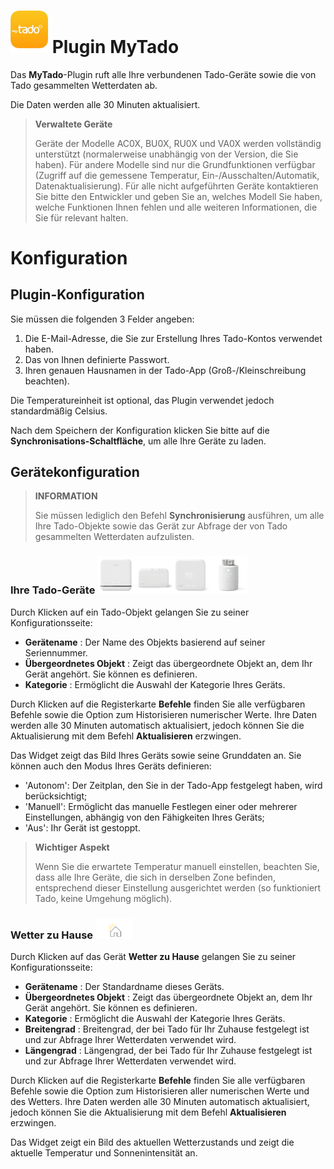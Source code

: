 # <img src="../images/MyTado_icon.png" width="60"/> Plugin MyTado

Das **MyTado**-Plugin ruft alle Ihre verbundenen Tado-Geräte sowie die von Tado gesammelten Wetterdaten ab.

Die Daten werden alle 30 Minuten aktualisiert.

>**Verwaltete Geräte**
>
>Geräte der Modelle AC0X, BU0X, RU0X und VA0X werden vollständig unterstützt (normalerweise unabhängig von der Version, die Sie haben). 
>Für andere Modelle sind nur die Grundfunktionen verfügbar (Zugriff auf die gemessene Temperatur, Ein-/Ausschalten/Automatik, Datenaktualisierung). Für alle nicht aufgeführten Geräte kontaktieren Sie bitte den Entwickler und geben Sie an, welches Modell Sie haben, welche Funktionen Ihnen fehlen und alle weiteren Informationen, die Sie für relevant halten.

# Konfiguration

## Plugin-Konfiguration

Sie müssen die folgenden 3 Felder angeben:
1) Die E-Mail-Adresse, die Sie zur Erstellung Ihres Tado-Kontos verwendet haben.
2) Das von Ihnen definierte Passwort.
3) Ihren genauen Hausnamen in der Tado-App (Groß-/Kleinschreibung beachten).

Die Temperatureinheit ist optional, das Plugin verwendet jedoch standardmäßig Celsius.

Nach dem Speichern der Konfiguration klicken Sie bitte auf die **Synchronisations-Schaltfläche**, um alle Ihre Geräte zu laden.

## Gerätekonfiguration

>**INFORMATION**
>
>Sie müssen lediglich den Befehl **Synchronisierung** ausführen, um alle Ihre Tado-Objekte sowie das Gerät zur Abfrage der von Tado gesammelten Wetterdaten aufzulisten.

### Ihre Tado-Geräte  <img src="../images/AC01.png" width="60"/><img src="../images/BU01.png" width="60"/><img src="../images/RU01.png" width="60"/><img src="../images/VA01.png" width="60"/>

Durch Klicken auf ein Tado-Objekt gelangen Sie zu seiner Konfigurationsseite:

- **Gerätename** : Der Name des Objekts basierend auf seiner Seriennummer.
- **Übergeordnetes Objekt** : Zeigt das übergeordnete Objekt an, dem Ihr Gerät angehört. Sie können es definieren.
- **Kategorie** : Ermöglicht die Auswahl der Kategorie Ihres Geräts.

Durch Klicken auf die Registerkarte **Befehle** finden Sie alle verfügbaren Befehle sowie die Option zum Historisieren numerischer Werte.
Ihre Daten werden alle 30 Minuten automatisch aktualisiert, jedoch können Sie die Aktualisierung mit dem Befehl **Aktualisieren** erzwingen.

Das Widget zeigt das Bild Ihres Geräts sowie seine Grunddaten an.
Sie können auch den Modus Ihres Geräts definieren:
- 'Autonom': Der Zeitplan, den Sie in der Tado-App festgelegt haben, wird berücksichtigt;
- 'Manuell': Ermöglicht das manuelle Festlegen einer oder mehrerer Einstellungen, abhängig von den Fähigkeiten Ihres Geräts;
- 'Aus': Ihr Gerät ist gestoppt.

>**Wichtiger Aspekt**
>
>Wenn Sie die erwartete Temperatur manuell einstellen, beachten Sie, dass alle Ihre Geräte, die sich in derselben Zone befinden, entsprechend dieser Einstellung ausgerichtet werden (so funktioniert Tado, keine Umgehung möglich).

### Wetter zu Hause <img src="../images/WeatherEq.svg" width="60"/>

Durch Klicken auf das Gerät **Wetter zu Hause** gelangen Sie zu seiner Konfigurationsseite:

- **Gerätename** : Der Standardname dieses Geräts.
- **Übergeordnetes Objekt** : Zeigt das übergeordnete Objekt an, dem Ihr Gerät angehört. Sie können es definieren.
- **Kategorie** : Ermöglicht die Auswahl der Kategorie Ihres Geräts.
- **Breitengrad** : Breitengrad, der bei Tado für Ihr Zuhause festgelegt ist und zur Abfrage Ihrer Wetterdaten verwendet wird.
- **Längengrad** : Längengrad, der bei Tado für Ihr Zuhause festgelegt ist und zur Abfrage Ihrer Wetterdaten verwendet wird.

Durch Klicken auf die Registerkarte **Befehle** finden Sie alle verfügbaren Befehle sowie die Option zum Historisieren aller numerischen Werte und des Wetters.
Ihre Daten werden alle 30 Minuten automatisch aktualisiert, jedoch können Sie die Aktualisierung mit dem Befehl **Aktualisieren** erzwingen.

Das Widget zeigt ein Bild des aktuellen Wetterzustands und zeigt die aktuelle Temperatur und Sonnenintensität an.